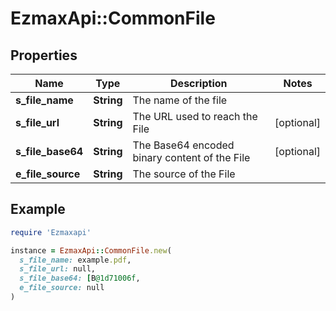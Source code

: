 # EzmaxApi::CommonFile

## Properties

| Name | Type | Description | Notes |
| ---- | ---- | ----------- | ----- |
| **s_file_name** | **String** | The name of the file |  |
| **s_file_url** | **String** | The URL used to reach the File | [optional] |
| **s_file_base64** | **String** | The Base64 encoded binary content of the File | [optional] |
| **e_file_source** | **String** | The source of the File |  |

## Example

```ruby
require 'Ezmaxapi'

instance = EzmaxApi::CommonFile.new(
  s_file_name: example.pdf,
  s_file_url: null,
  s_file_base64: [B@1d71006f,
  e_file_source: null
)
```


